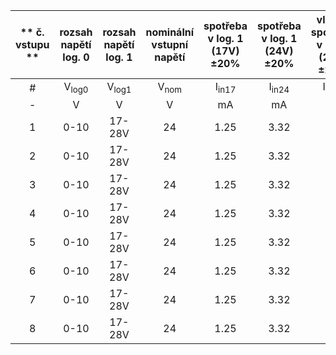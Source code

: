 | ** č. vstupu ** |  rozsah napětí log. 0  |  rozsah napětí log. 1  |  nominální vstupní napětí  |  spotřeba v log. 1 (17V) ±20%  |  spotřeba v log. 1 (24V) ±20%  |  vlastní spotřeba v log.1 (28V) ±20%  |  Nominální vstupní odpor ±20% |  Přiřazeno k ose  |  Max. vstupní frekvence - obdélník  |
| :---: | :---: | :---: | :---: | :---: | :---: | :---: | :---: | :---: | :---: |
|  #  |  V<sub>log0</sub>  |  V<sub>log1</sub>  |  V<sub>nom</sub> |  I<sub>in17</sub> |  I<sub>in24</sub> |  I<sub>in28</sub> |  R<sub>in,Nom</sub>  |  Osa č.  |  f<sub>max,Sq</sub> |
| - |  V |  V |  V |  mA |  mA |  mA |  kΩ  | -					  | kHz					  |
| 1 |  0-10  |  17-28V  | 24 | 1.25 | 3.32 | 4.5 | 7.2 | 1 | 50 |
| 2 |  0-10  |  17-28V  | 24 | 1.25 | 3.32 | 4.5 | 7.2 | 2 | 50 |
| 3 |  0-10  |  17-28V  | 24 | 1.25 | 3.32 | 4.5 | 7.2 | 1 | 50 |
| 4 |  0-10  |  17-28V  | 24 | 1.25 | 3.32 | 4.5 | 7.2 | 2 | 50 |
| 5 |  0-10  |  17-28V  | 24 | 1.25 | 3.32 | 4.5 | 7.2 | 1 | 50 |
| 6 |  0-10  |  17-28V  | 24 | 1.25 | 3.32 | 4.5 | 7.2 | 2 | 50 |
| 7 |  0-10  |  17-28V  | 24 | 1.25 | 3.32 | 4.5 | 7.2 | 1 | 50 |
| 8 |  0-10  |  17-28V  | 24 | 1.25 | 3.32 | 4.5 | 7.2 | 2 | 50 |
